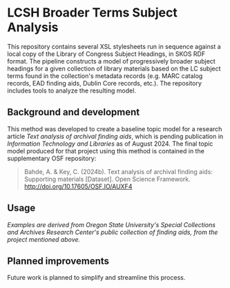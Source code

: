 # LCSH Broader Terms Subject Analysis

This repository contains several XSL stylesheets run in sequence against a local copy of the Library of Congress Subject Headings, in SKOS RDF format. The pipeline constructs a model of progressively broader subject headings for a given collection of library materials based on the LC subject terms found in the collection's metadata records (e.g. MARC catalog records, EAD finding aids, Dublin Core records, etc.). The repository includes tools to analyze the resulting model. 

## Background and development

This method was developed to create a baseline topic model for a research article _Text analysis of archival finding aids_, which is pending publication in _Information Technology and Libraries_ as of August 2024. The final topic model produced for that project using this method is contained in the supplementary OSF repository: 

> Bahde, A. & Key, C. (2024b). Text analysis of archival finding aids: Supporting materials [Dataset]. Open Science Framework. http://doi.org/10.17605/OSF.IO/AUXF4

## Usage

_Examples are derived from Oregon State University's Special Collections and Archives Research Center's public collection of finding aids, from the project mentioned above._


## Planned improvements

Future work is planned to simplify and streamline this process.
